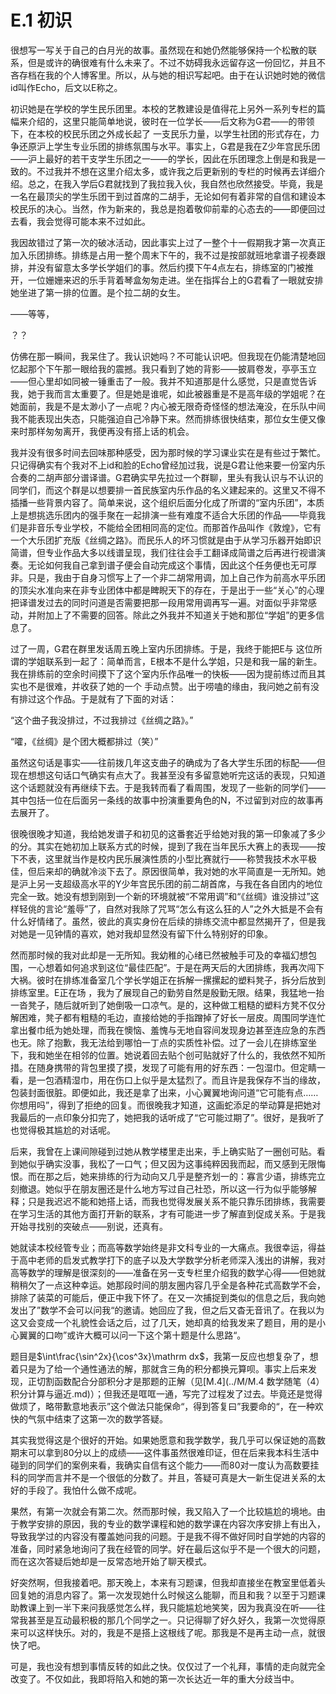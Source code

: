 # E.1 初识

很想写一写关于自己的白月光的故事。虽然现在和她仍然能够保持一个松散的联系，但是或许的确很难有什么未来了。不过不妨碍我永远留存这一份回忆，并且不吝存档在我的个人博客里。所以，从与她的相识写起吧。由于在认识她时她的微信id叫作Echo，后文以E称之。

初识她是在学校的学生民乐团里。本校的艺教建设是值得花上另外一系列专栏的篇幅来介绍的，这里只能简单地说，彼时在一位学长——后文称为G君——的带领下，在本校的校民乐团之外成长起了 一支民乐力量，以学生社团的形式存在，力争还原沪上学生专业乐团的排练氛围与水平。事实上，G君是我在Z少年宫民乐团——沪上最好的若干支学生乐团之一——的学长，因此在乐团理念上倒是和我是一致的。不过我并不想在这里介绍太多，或许我之后更新别的专栏的时候再去详细介绍。总之，在我入学后G君就找到了我拉我入伙，我自然也欣然接受。毕竟，我是一名在最顶尖的学生乐团干到过首席的二胡手，无论如何有着非常的自信和建设本校民乐的决心。当然，作为新来的，我总是抱着敬仰前辈的心态去的——即便回过去看，我会觉得可能本来不过如此。

我因故错过了第一次的破冰活动，因此事实上过了一整个十一假期我才第一次真正加入乐团排练。排练是占用一整个周末下午的，我不过是按部就班地拿谱子视奏跟排，并没有留意太多学长学姐们的事。然后约摸下午4点左右，排练室的门被推开，一位姗姗来迟的乐手背着琴盒匆匆走进。坐在指挥台上的G君看了一眼就安排她坐进了第一排的位置。是个拉二胡的女生。

——等等，

？？

仿佛在那一瞬间，我呆住了。我认识她吗？不可能认识吧。但我现在仍能清楚地回忆起那个下午那一眼给我的震撼。我只看到了她的背影——披肩卷发，亭亭玉立——但心里却如同被一锤重击了一般。我并不知道那是什么感觉，只是直觉告诉我，她于我而言太重要了。但是她是谁呢，如此被器重是不是高年级的学姐呢？在她面前，我是不是太渺小了一点呢？内心被无限奇奇怪怪的想法淹没，在乐队中间我不能表现出失态，只能强迫自己冷静下来。然而排练很快结束，那位女生便又像来时那样匆匆离开，我便再没有搭上话的机会。

我并没有很多时间去回味那种感受，因为那时候的学习课业实在是有些过于繁忙。只记得确实有个我对不上id和脸的Echo曾经加过我，说是G君让他来要一份室内乐合奏的二胡声部分谱译谱。G君确实早先拉过一个群聊，里头有我认识与不认识的同学们，而这个群是以想要排一首民族室内乐作品的名义建起来的。这里又不得不插播一些背景内容了。简单来说，这个组织后面分化成了所谓的“室内乐团”，本质上是想挑选乐团内的强手聚在一起排演一些有难度不适合大乐团的作品——毕竟我们是非音乐专业学校，不能给全团相同高的定位。而那首作品叫作《敦煌》，它有一个大乐团扩充版《丝绸之路》。而民乐人的坏习惯就是由于从学习乐器开始即识简谱，但专业作品大多以线谱呈现，我们往往会手工翻译成简谱之后再进行视谱演奏。无论如何我自己拿到谱子便会自动完成这个事情，因此这个任务便也无可厚非。只是，我由于自身习惯写上了一个非二胡常用调，加上自己作为前高水平乐团的顶尖水准向来在非专业团体中都是睥睨天下的存在，于是出于一些“关心”的心理把译谱发过去的同时问道是否需要把那一段用常用调再写一遍。对面似乎非常感动，并附加上了不需要的回答。除此之外我并不知道关于她和那位“学姐”的更多信息了。

过了一周，G君在群里发话周五晚上室内乐团排练。于是，我终于能把E与 这位所谓的学姐联系到一起了：简单而言，E根本不是什么学姐，只是和我一届的新生。我在排练前的空余时间摸下了这个室内乐作品唯一的快板——因为提前练过而且其实也不是很难，并收获了她的一个 手动点赞。出于唠嗑的缘由，我问她之前有没有排过这个作品。于是就有了下面的对话：

“这个曲子我没排过，不过我排过《丝绸之路》。”

“嚯，《丝绸》是个团大概都排过（笑）”

虽然这句话是事实——往前拨几年这支曲子的确成为了各大学生乐团的标配——但现在想想这句话口气确实有点大了。我甚至没有多留意她听完这话的表现，只知道这个话题就没有再继续下去。于是我转而看了看周围，发现了一些新的同学们——其中包括一位在后面另一条线的故事中扮演重要角色的N，不过留到对应的故事再去展开了。

很晚很晚才知道，我给她发谱子和初见的这番套近乎给她对我的第一印象减了多少的分。其实在她初加上联系方式的时候，提到了我在当年民乐大赛上的表现——按下不表，这里就当作是校内民乐展演性质的小型比赛就行——称赞我技术水平极佳，但后来却的确就冷淡下去了。原因很简单，我对她的水平简直是一无所知。她是沪上另一支超级高水平的Y少年宫民乐团的前二胡首席，与我在各自团内的地位完全一致。她没有想到刚到一个新的环境就被“不常用调”和“《丝绸》谁没排过”这样轻佻的言论“羞辱”了，自然对我除了咒骂“怎么有这么狂的人”之外大抵是不会有什么好情绪了。虽然，彼此的真实身份在后续的排练交流中都显然揭开了，但是我对她是一见钟情的喜欢，她对我却显然没有留下什么特别好的印象。

然而那时候的我对此却是一无所知。我幼稚的心绪已然被触手可及的幸福幻想包围，一心想着如何追求到这位“最佳匹配”。于是在两天后的大团排练，我再次闯下大祸。彼时在排练准备室几个学长学姐正在拆解一摞摞起的塑料凳子，拆分后放到排练室里。E正在场 ，我为了展现自己的勤劳自然是殷勤无限。结果，我猛地一抬一沓凳子，随后就听到了她倒吸一口凉气。是的，这种做工粗糙的塑料方凳不仅分解困难，凳子都有粗糙的毛边，直接给她的手指蹭掉了好长一层皮。周围同学连忙拿出餐巾纸为她处理，而我在懊恼、羞愧与无地自容间发现身边甚至连应急的东西也无。除了抱歉，我无法给到哪怕一丁点的实质性补偿。过了一会儿在排练室坐下，我和她坐在相邻的位置。她说着回去贴个创可贴就好了什么的，我依然不知所措。在随身携带的背包里摸了摸，发现了可能有用的好东西：一包湿巾。但定睛一看，是一包酒精湿巾，用在伤口上似乎是太猛烈了。而且许是我保存不当的缘故，包装封面很脏。即便如此，我还是拿了出来，小心翼翼地询问道“它可能有点……你想用吗”，得到了拒绝的回复。而很晚我才知道，这画蛇添足的举动算是把她对我最后的一点印象分扣完了，她把我的话听成了“它可能过期了”。很好，是我听了也觉得极其尴尬的对话呢。

后来，我曾在上课间隙碰到过她从教学楼里走出来，手上确实贴了一圈创可贴。看到她似乎确实没事，我松了一口气；但又因为这事纯粹因我而起，而又感到无限悔恨。而在那之后，她来排练的行为动向又几乎是整齐划一的：寡言少语，排练完立刻撤退。她似乎在朋友圈还是什么地方写过自己社恐，所以这一行为似乎能够解释；只是我迟迟不能和她搭上话，而我也觉得发展关系不能只靠乐团排练，我需要在学习生活的其他方面打开新的联系，才有可能进一步了解直到促成关系。于是我开始寻找别的突破点——别说，还真有。

她就读本校经管专业；而高等数学始终是非文科专业的一大痛点。我很幸运，得益于高中老师的启发式教学打下的底子以及大学数学分析老师深入浅出的讲解，我对高等数学的理解是很深刻的——准备在另一支专栏里介绍我的数学心得——但她就稍稍欠了一点这种幸运。她那段时间的朋友圈内容几乎全是各种花式高数学不会，排除了装菜的可能后，便正中我下怀了。在又一次捕捉到类似的信息之后，我向她发出了”数学不会可以问我“的邀请。她回应了我，但之后又杳无音讯了。在我以为这又会变成一个礼貌性会话之后，过了几天，她却真的给我发来了题目，用的是小心翼翼的口吻”或许大概可以问一下这个第十题是什么思路“。

题目是$\int\frac{\sin^2x}{\cos^3x}\mathrm dx$，我第一反应也想复杂了，想着只是为了给一个通性通法的解，那就含三角的积分都换元算呗。事实上后来发现，正切割函数配合分部积分才是那题的正解（见[M.4](../M/M.4 数学随笔（4）积分计算与逼近.md)）；但我还是哐哐一通，写完了过程发了过去。毕竟还是觉得做烦了，略带歉意地表示”这个做法只能保命“，得到答复曰”我要命的“，在一种欢快的气氛中结束了这第一次的数学答疑。

其实我觉得这是个很好的开始。如果她愿意和我学数学，我几乎可以保证她的高数期末可以拿到80分以上的成绩——这件事虽然很难印证，但在后来我本科生活中碰到的同学们的案例来看，我确实自信有这个能力——而80对一度认为高数要挂科的同学而言并不是一个很低的分数了。并且，答疑可真是大一新生促进关系的太好的手段了。我怕什么做不成呢。

果然，有第一次就会有第二次。然而那时候，我又陷入了一个比较尴尬的境地。由于教学安排的原因，我的专业的数学课程和她的数学课在内容次序安排上有出入，导致我学过的内容没有覆盖她问我的问题。于是我不得不做好同时自学她的内容的准备，同时紧急地询问了我在经管的同学。好在最后这似乎不是一个很大的问题，而在这次答疑后她却是一反常态地开始了聊天模式。

好突然啊，但我接着吧。那天晚上，本来有习题课，但我却直接坐在教室里低着头回复她的消息内容了。第一次发现她什么时候这么能聊，而且和我？以至于习题课助教课上到一半下来问我感觉怎么样，我只能尴尬地笑笑，因为我真没在听——往常我甚至是互动最积极的那几个同学之一。只记得聊了好久好久，我第一次觉得原来可以这样快乐。对的，我是不是搭上这根线了呢。那我是不是再主动一点，就很快了吧。

可是，我也没有想到事情反转的如此之快。仅仅过了一个礼拜，事情的走向就完全改变了。不仅如此，我即将陷入和她的第一次长达近一年的重大分歧当中。
